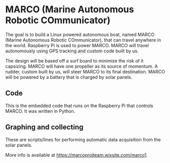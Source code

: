 # MARCO (Marine Autonomous Robotic COmmunicator)

The goal is to build a Linux powered autonomous boat, named MARCO (Marine Autonomous Robotic COmmunicator), that can travel anywhere in the world. Raspberry Pi is used to power MARCO. MARCO will travel autonomously using GPS tracking and custom code built by us.

The design will be based off a surf board to minimize the risk of it capsizing. MARCO will have one propeller as its source of momentum. A rudder, custom built by us, will steer MARCO to its final destination. MARCO will be powered by a battery that is charged by solar         panels.

## Code
This is the embedded code that runs on the Raspberry Pi that controls MARCO. It was written in Python.

## Graphing and collecting
These are scripts/lines for performing automatic data acquisition from the solar panels.

More info is available at https://marcoprojteam.wixsite.com/marco1.
